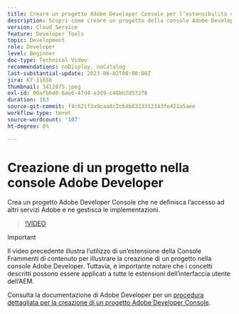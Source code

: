 ```yaml
---
title: Creare un progetto Adobe Developer Console per l’estensibilità dell’interfaccia utente dell’AEM
description: Scopri come creare un progetto della console Adobe Developer che ne definisca l’accesso ad altri servizi Adobe e ne gestisca le implementazioni.
version: Cloud Service
feature: Developer Tools
topic: Development
role: Developer
level: Beginner
doc-type: Technical Video
recommendations: noDisplay, noCatalog
last-substantial-update: 2023-06-02T00:00:00Z
jira: KT-11658
thumbnail: 3412875.jpeg
exl-id: 06afb6d0-6ae6-47d4-a3d9-c48bb7d572f6
duration: 163
source-git-commit: f4c621f3a9caa8c2c64b8323312343fe421a5aee
workflow-type: tm+mt
source-wordcount: '107'
ht-degree: 0%

---
```


# Creazione di un progetto nella console Adobe Developer

Crea un progetto Adobe Developer Console che ne definisca l’accesso ad altri servizi Adobe e ne gestisca le implementazioni.

>[!VIDEO](https://video.tv.adobe.com/v/3412875?quality=12&learn=on)

>[!IMPORTANT]
>
> Il video precedente illustra l’utilizzo di un’estensione della Console Frammenti di contenuto per illustrare la creazione di un progetto nella console Adobe Developer. Tuttavia, è importante notare che i concetti descritti possono essere applicati a tutte le estensioni dell’interfaccia utente dell’AEM.

Consulta la documentazione di Adobe Developer per un [procedura dettagliata per la creazione di un progetto Adobe Developer Console](https://developer.adobe.com/uix/docs/services/aem-cf-console-admin/extension-development/#create-a-project-in-adobe-developer-console).
